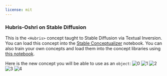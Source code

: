 ```yaml
---
license: mit
---
```

### Hubris-Oshri on Stable Diffusion
This is the `<Hubris>` concept taught to Stable Diffusion via Textual Inversion. You can load this concept into the [Stable Conceptualizer](https://colab.research.google.com/github/huggingface/notebooks/blob/main/diffusers/stable_conceptualizer_inference.ipynb) notebook. You can also train your own concepts and load them into the concept libraries using [this notebook](https://colab.research.google.com/github/huggingface/notebooks/blob/main/diffusers/sd_textual_inversion_training.ipynb).

Here is the new concept you will be able to use as an `object`:
![<Hubris> 0](https://huggingface.co/sd-concepts-library/hubris-oshri/resolve/main/concept_images/3.jpeg)
![<Hubris> 1](https://huggingface.co/sd-concepts-library/hubris-oshri/resolve/main/concept_images/1.jpeg)
![<Hubris> 2](https://huggingface.co/sd-concepts-library/hubris-oshri/resolve/main/concept_images/4.jpeg)
![<Hubris> 3](https://huggingface.co/sd-concepts-library/hubris-oshri/resolve/main/concept_images/0.jpeg)
![<Hubris> 4](https://huggingface.co/sd-concepts-library/hubris-oshri/resolve/main/concept_images/2.jpeg)

